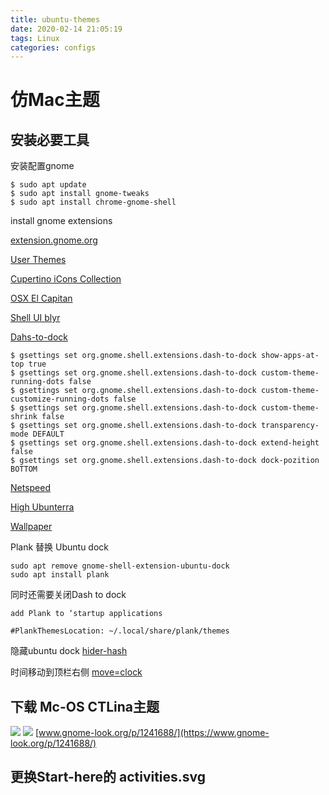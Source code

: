 ```yaml
---
title: ubuntu-themes
date: 2020-02-14 21:05:19
tags: Linux
categories: configs
---
```

# 仿Mac主题
## 安装必要工具
安装配置gnome
```
$ sudo apt update
$ sudo apt install gnome-tweaks
$ sudo apt install chrome-gnome-shell
```
install gnome extensions

[extension.gnome.org](https://extensions.gnome.org/)

[User Themes](https://extensions.gnome.org/extension/19/user-themes/)

<!-- more -->
[Cupertino iCons Collection](https://www.gnome-look.org/p/1102582/)

[OSX El Capitan](https://www.gnome-look.org/p/1084939/)

[Shell UI blyr](https://extensions.gnome.org/extension/1251/blyr/)

[Dahs-to-dock](https://extensions.gnome.org/extension/307/dash-to-dock/)

```
$ gsettings set org.gnome.shell.extensions.dash-to-dock show-apps-at-top true
$ gsettings set org.gnome.shell.extensions.dash-to-dock custom-theme-running-dots false
$ gsettings set org.gnome.shell.extensions.dash-to-dock custom-theme-customize-running-dots false
$ gsettings set org.gnome.shell.extensions.dash-to-dock custom-theme-shrink false
$ gsettings set org.gnome.shell.extensions.dash-to-dock transparency-mode DEFAULT
$ gsettings set org.gnome.shell.extensions.dash-to-dock extend-height false
$ gsettings set org.gnome.shell.extensions.dash-to-dock dock-pozition BOTTOM
```
[Netspeed](https://extensions.gnome.org/extension/104/netspeed/)

[High Ubunterra](https://www.gnome-look.org/p/1207015/)

[Wallpaper](https://wallpapersite.com/)

Plank 替换 Ubuntu dock
```
sudo apt remove gnome-shell-extension-ubuntu-dock
sudo apt install plank
```
同时还需要关闭Dash to dock
```
add Plank to ‘startup applications
```
`#PlankThemesLocation: ~/.local/share/plank/themes`

隐藏ubuntu dock
[hider-hash](https://extensions.gnome.org/extension/805/hide-dash/)

时间移动到顶栏右侧
[move=clock](https://extensions.gnome.org/extension/2/move-clock/)

## 下载 Mc-OS CTLina主题
![](https://i.loli.net/2020/02/16/7H8GYphTBxzW6gt.jpg)
![](https://i.loli.net/2020/02/16/uYTGSDmRU72B3Qo.jpg)
[www.gnome-look.org/p/1241688/](https://www.gnome-look.org/p/1241688/)

## 更换Start-here的 activities.svg
